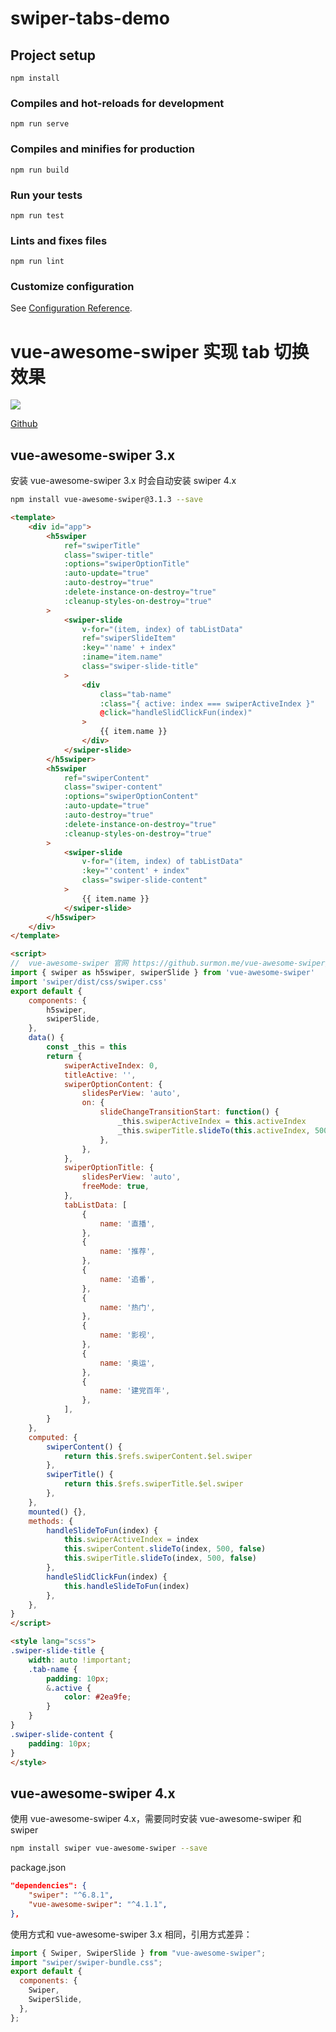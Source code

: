 # swiper-tabs-demo

## Project setup

```
npm install
```

### Compiles and hot-reloads for development

```
npm run serve
```

### Compiles and minifies for production

```
npm run build
```

### Run your tests

```
npm run test
```

### Lints and fixes files

```
npm run lint
```

### Customize configuration

See [Configuration Reference](https://cli.vuejs.org/config/).

# vue-awesome-swiper 实现 tab 切换效果

[![](https://tva1.sinaimg.cn/large/008i3skNly1gtiqp6czz9j60n40ayglv02.jpg)](https://liuzhenghe30265.github.io/swiper-tabs-demo)

[Github](https://github.com/liuzhenghe30265/swiper-tabs-demo.git)

## vue-awesome-swiper 3.x

安装 vue-awesome-swiper 3.x 时会自动安装 swiper 4.x

```bash
npm install vue-awesome-swiper@3.1.3 --save
```

```html
<template>
	<div id="app">
		<h5swiper
			ref="swiperTitle"
			class="swiper-title"
			:options="swiperOptionTitle"
			:auto-update="true"
			:auto-destroy="true"
			:delete-instance-on-destroy="true"
			:cleanup-styles-on-destroy="true"
		>
			<swiper-slide
				v-for="(item, index) of tabListData"
				ref="swiperSlideItem"
				:key="'name' + index"
				:iname="item.name"
				class="swiper-slide-title"
			>
				<div
					class="tab-name"
					:class="{ active: index === swiperActiveIndex }"
					@click="handleSlidClickFun(index)"
				>
					{{ item.name }}
				</div>
			</swiper-slide>
		</h5swiper>
		<h5swiper
			ref="swiperContent"
			class="swiper-content"
			:options="swiperOptionContent"
			:auto-update="true"
			:auto-destroy="true"
			:delete-instance-on-destroy="true"
			:cleanup-styles-on-destroy="true"
		>
			<swiper-slide
				v-for="(item, index) of tabListData"
				:key="'content' + index"
				class="swiper-slide-content"
			>
				{{ item.name }}
			</swiper-slide>
		</h5swiper>
	</div>
</template>

<script>
//  vue-awesome-swiper 官网 https://github.surmon.me/vue-awesome-swiper/
import { swiper as h5swiper, swiperSlide } from 'vue-awesome-swiper'
import 'swiper/dist/css/swiper.css'
export default {
	components: {
		h5swiper,
		swiperSlide,
	},
	data() {
		const _this = this
		return {
			swiperActiveIndex: 0,
			titleActive: '',
			swiperOptionContent: {
				slidesPerView: 'auto',
				on: {
					slideChangeTransitionStart: function() {
						_this.swiperActiveIndex = this.activeIndex
						_this.swiperTitle.slideTo(this.activeIndex, 500, false)
					},
				},
			},
			swiperOptionTitle: {
				slidesPerView: 'auto',
				freeMode: true,
			},
			tabListData: [
				{
					name: '直播',
				},
				{
					name: '推荐',
				},
				{
					name: '追番',
				},
				{
					name: '热门',
				},
				{
					name: '影视',
				},
				{
					name: '奥运',
				},
				{
					name: '建党百年',
				},
			],
		}
	},
	computed: {
		swiperContent() {
			return this.$refs.swiperContent.$el.swiper
		},
		swiperTitle() {
			return this.$refs.swiperTitle.$el.swiper
		},
	},
	mounted() {},
	methods: {
		handleSlideToFun(index) {
			this.swiperActiveIndex = index
			this.swiperContent.slideTo(index, 500, false)
			this.swiperTitle.slideTo(index, 500, false)
		},
		handleSlidClickFun(index) {
			this.handleSlideToFun(index)
		},
	},
}
</script>

<style lang="scss">
.swiper-slide-title {
	width: auto !important;
	.tab-name {
		padding: 10px;
		&.active {
			color: #2ea9fe;
		}
	}
}
.swiper-slide-content {
	padding: 10px;
}
</style>
```

## vue-awesome-swiper 4.x

使用 vue-awesome-swiper 4.x，需要同时安装 vue-awesome-swiper 和 swiper

```bash
npm install swiper vue-awesome-swiper --save
```

package.json

```json
"dependencies": {
	"swiper": "^6.8.1",
	"vue-awesome-swiper": "^4.1.1",
},
```

使用方式和 vue-awesome-swiper 3.x 相同，引用方式差异：

```js
import { Swiper, SwiperSlide } from "vue-awesome-swiper";
import "swiper/swiper-bundle.css";
export default {
  components: {
    Swiper,
    SwiperSlide,
  },
};
```

